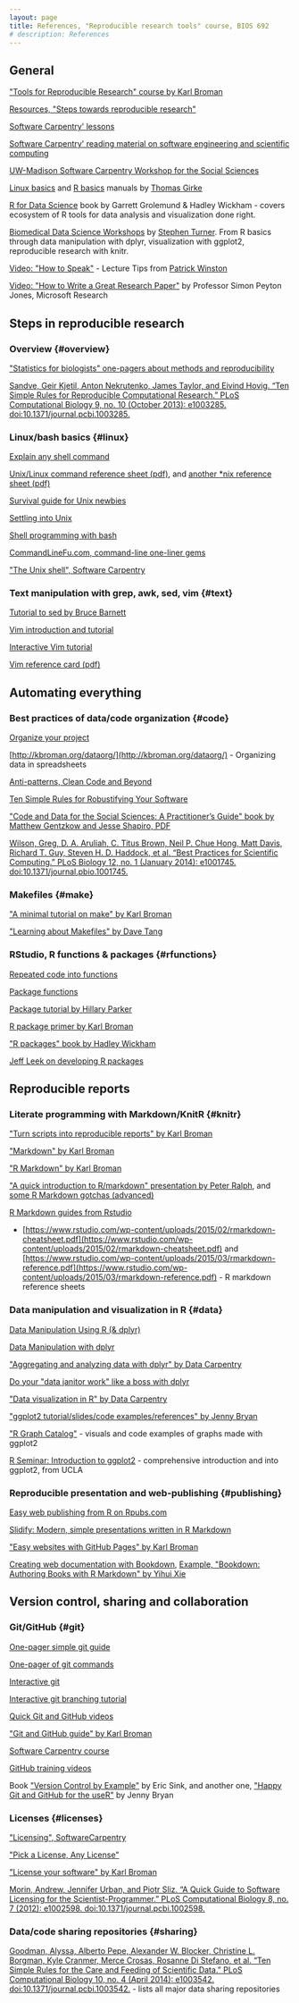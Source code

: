 ```yaml
---
layout: page
title: References, "Reproducible research tools" course, BIOS 692
# description: References 
---
```


## General

["Tools for Reproducible Research" course by Karl Broman](http://kbroman.org/Tools4RR/)

[Resources, "Steps towards reproducible research" ](http://kbroman.org/steps2rr/pages/resources.html)

[Software Carpentry' lessons](http://software-carpentry.org/lessons/)

[Software Carpentry' reading material on software engineering and scientific computing](http://software-carpentry.org/reading/)

[UW-Madison Software Carpentry Workshop for the Social Sciences](https://github.com/UW-Madison-ACI/boot-camps)

[Linux basics](https://sites.google.com/a/bioinformatics.ucr.edu/bioinformatics-manuals/home/linux-basics) and [R basics](https://sites.google.com/a/bioinformatics.ucr.edu/bioinformatics-manuals/home/R_BioCondManual) manuals by [Thomas Girke](http://girke.bioinformatics.ucr.edu/)

[R for Data Science](http://r4ds.had.co.nz/) book by Garrett Grolemund & Hadley Wickham - covers ecosystem of R tools for data analysis and visualization done right.

[Biomedical Data Science Workshops](http://bioconnector.org/workshops/index.html) by [Stephen Turner](https://github.com/stephenturner/). From R basics through data manipulation with dplyr, visualization with ggplot2, reproducible research with knitr.

[Video: "How to Speak"](https://vimeo.com/101543862) - Lecture Tips from [Patrick Winston](https://people.csail.mit.edu/phw/)

[Video: "How to Write a Great Research Paper"](https://www.youtube.com/watch?v=g3dkRsTqdDA) by Professor Simon Peyton Jones, Microsoft Research

## Steps in reproducible research

### Overview {#overview}

["Statistics for biologists" one-pagers about methods and reproducibility](http://www.nature.com/collections/qghhqm)

[Sandve, Geir Kjetil, Anton Nekrutenko, James Taylor, and Eivind Hovig. “Ten Simple Rules for Reproducible Computational Research.” PLoS Computational Biology 9, no. 10 (October 2013): e1003285. doi:10.1371/journal.pcbi.1003285.](http://journals.plos.org/ploscompbiol/article?id=10.1371/journal.pcbi.1003285)

### Linux/bash basics {#linux}

[Explain any shell command](http://explainshell.com/)

[Unix/Linux command reference sheet (pdf)](https://files.fosswire.com/2007/08/fwunixref.pdf), and [another *nix reference sheet (pdf)](https://cheat-sheets.s3.amazonaws.com/linux-commands-cheat-sheet-new.pdf)

[Survival guide for Unix newbies](http://matt.might.net/articles/basic-unix/)

[Settling into Unix](http://matt.might.net/articles/settling-into-unix/)

[Shell programming with bash](http://matt.might.net/articles/bash-by-example/)

[CommandLineFu.com, command-line one-liner gems](http://www.commandlinefu.com/commands/browse)

["The Unix shell", Software Carpentry](https://swcarpentry.github.io/shell-novice/)

### Text manipulation with grep, awk, sed, vim {#text}

[Tutorial to sed by Bruce Barnett](http://www.grymoire.com/Unix/Sed.html)

[Vim introduction and tutorial](https://blog.interlinked.org/tutorials/vim_tutorial.html)

[Interactive Vim tutorial](http://www.openvim.com/)

[Vim reference card (pdf)](http://web.mit.edu/merolish/Public/vi-ref.pdf)

## Automating everything

### Best practices of data/code organization {#code}

[Organize your project](http://kbroman.org/steps2rr/pages/organize.html)

[http://kbroman.org/dataorg/](http://kbroman.org/dataorg/) - Organizing data in spreadsheets

[Anti-patterns, Clean Code and Beyond](http://www.cbs.dtu.dk/courses/27610/clean_code_index.html)

[Ten Simple Rules for Robustifying Your Software](https://github.com/oicr-gsi/robust-paper)

["Code and Data for the Social Sciences: A Practitioner’s Guide" book by Matthew Gentzkow and Jesse Shapiro, PDF](https://web.stanford.edu/~gentzkow/research/CodeAndData.pdf)

[Wilson, Greg, D. A. Aruliah, C. Titus Brown, Neil P. Chue Hong, Matt Davis, Richard T. Guy, Steven H. D. Haddock, et al. “Best Practices for Scientific Computing.” PLoS Biology 12, no. 1 (January 2014): e1001745. doi:10.1371/journal.pbio.1001745.](http://journals.plos.org/plosbiology/article?id=10.1371/journal.pbio.1001745)

### Makefiles {#make}

["A minimal tutorial on make" by Karl Broman](http://kbroman.org/minimal_make/)

["Learning about Makefiles" by Dave Tang](http://davetang.org/muse/2015/05/31/learning-about-makefiles/)

### RStudio, R functions & packages {#rfunctions}

[Repeated code into functions](http://kbroman.org/steps2rr/pages/functions.html)

[Package functions](http://kbroman.org/steps2rr/pages/packages.html)

[Package tutorial by Hillary Parker](https://hilaryparker.com/2014/04/29/writing-an-r-package-from-scratch/)

[R package primer by Karl Broman](http://kbroman.org/pkg_primer/)

["R packages" book by Hadley Wickham](http://r-pkgs.had.co.nz/)

[Jeff Leek on developing R packages](https://github.com/jtleek/rpackages)

## Reproducible reports

### Literate programming with Markdown/KnitR {#knitr}

["Turn scripts into reproducible reports" by Karl Broman](http://kbroman.org/steps2rr/pages/reports.html)

["Markdown" by Karl Broman](http://kbroman.org/knitr_knutshell/pages/markdown.html)

["R Markdown" by Karl Broman](http://kbroman.org/knitr_knutshell/pages/Rmarkdown.html)

["A quick introduction to R/markdown" presentation by Peter Ralph](http://petrelharp.github.io/r-markdown-tutorial/using-rmarkdown.slides.html), and [some R Markdown gotchas (advanced)](https://petrelharp.github.io/r-markdown-tutorial/gotchas.html)

[R Markdown guides from Rstudio](https://support.rstudio.com/hc/en-us/articles/205368677-R-Markdown-Dynamic-Documents-for-R)

- [https://www.rstudio.com/wp-content/uploads/2015/02/rmarkdown-cheatsheet.pdf](https://www.rstudio.com/wp-content/uploads/2015/02/rmarkdown-cheatsheet.pdf) and [https://www.rstudio.com/wp-content/uploads/2015/03/rmarkdown-reference.pdf](https://www.rstudio.com/wp-content/uploads/2015/03/rmarkdown-reference.pdf) - R markdown reference sheets

### Data manipulation and visualization in R {#data}

[Data Manipulation Using R (& dplyr)](http://www.slideshare.net/Ram-N/data-manipulation-using-r-acm2014)

[Data Manipulation with dplyr](http://datascienceplus.com/data-manipulation-with-dplyr/)

["Aggregating and analyzing data with dplyr" by Data Carpentry](http://www.datacarpentry.org/R-genomics/04-dplyr.html)

[Do your "data janitor work" like a boss with dplyr](http://www.gettinggeneticsdone.com/2014/08/do-your-data-janitor-work-like-boss.html)

["Data visualization in R" by Data Carpentry](http://www.datacarpentry.org/R-genomics/05-data-visualization.html)

["ggplot2 tutorial/slides/code examples/references" by Jenny Bryan](https://github.com/jennybc/ggplot2-tutorial)

["R Graph Catalog"](http://shiny.stat.ubc.ca/r-graph-catalog/) - visuals and code examples of graphs made with ggplot2

[R Seminar: Introduction to ggplot2](http://www.ats.ucla.edu/stat/r/seminars/ggplot2_intro/ggplot2_intro.htm) - comprehensive introduction and into ggplot2, from UCLA


### Reproducible presentation and web-publishing {#publishing}

[Easy web publishing from R on Rpubs.com](http://rpubs.com/)

[Slidify: Modern, simple presentations written in R Markdown](https://benjaminlmoore.wordpress.com/2014/02/24/slidify-presentations-in-r-markdown/)

["Easy websites with GitHub Pages" by Karl Broman](http://kbroman.org/simple_site/)

[Creating web documentation with Bookdown](https://github.com/rstudio/bookdown), [Example, "Bookdown: Authoring Books with R Markdown" by Yihui Xie](https://bookdown.org/yihui/bookdown/)

## Version control, sharing and collaboration

### Git/GitHub {#git}

[One-pager simple git guide](https://rogerdudler.github.io/git-guide/)

[One-pager of git commands](https://github.com/kbroman/Tools4RR/blob/master/04_Git/GitCommands/git_notes.md)

[Interactive git](https://try.github.io/levels/1/challenges/1)

[Interactive git branching tutorial](http://learngitbranching.js.org/)

[Quick Git and GitHub videos](http://www.dataschool.io/git-and-github-videos-for-beginners/)

["Git and GitHub guide" by Karl Broman](http://kbroman.org/github_tutorial/)

[Software Carpentry course](https://swcarpentry.github.io/git-novice/)

[GitHub training videos](https://www.youtube.com/user/GitHubGuides/videos)

Book ["Version Control by Example"](http://ericsink.com/vcbe/) by Eric Sink, and another one, ["Happy Git and GitHub for the useR"](http://happygitwithr.com/) by Jenny Bryan

### Licenses {#licenses}

["Licensing", SoftwareCarpentry](https://swcarpentry.github.io/git-novice/11-licensing.html)

["Pick a License, Any License"](https://blog.codinghorror.com/pick-a-license-any-license/)

["License your software" by Karl Broman](http://kbroman.org/steps2rr/pages/licenses.html)

[Morin, Andrew, Jennifer Urban, and Piotr Sliz. “A Quick Guide to Software Licensing for the Scientist-Programmer.” PLoS Computational Biology 8, no. 7 (2012): e1002598. doi:10.1371/journal.pcbi.1002598.](http://journals.plos.org/ploscompbiol/article?id=10.1371/journal.pcbi.1002598)

### Data/code sharing repositories {#sharing}

[Goodman, Alyssa, Alberto Pepe, Alexander W. Blocker, Christine L. Borgman, Kyle Cranmer, Merce Crosas, Rosanne Di Stefano, et al. “Ten Simple Rules for the Care and Feeding of Scientific Data.” PLoS Computational Biology 10, no. 4 (April 2014): e1003542. doi:10.1371/journal.pcbi.1003542.](http://journals.plos.org/ploscompbiol/article?id=10.1371/journal.pcbi.1003542) - lists all major data sharing repositories

